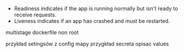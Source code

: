 - Readiness indicates if the app is running normally but isn't ready to receive requests.
- Liveness indicates if an app has crashed and must be restarted.


multistage dockerfile
non root


przykład setingsów z config mapy
przygkład secreta
opisac values
